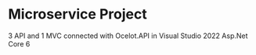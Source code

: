 # Microservice Project
 3 API and 1 MVC connected with Ocelot.API in Visual Studio 2022 Asp.Net Core 6
